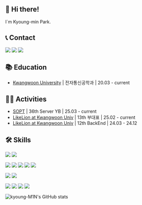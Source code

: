 ## 👋 Hi there!

I`m Kyoung-min Park.



## 📞 Contact

<a href="https://instagram.com/kyong_m1n"><img src="http://img.shields.io/badge/-Instagram-FF0069?style=flat&logo=Instagram&link=https://instagram.com/kyong_m1n/"/></a>   <a href="mailto:park48664866@gmail.com"><img src="http://img.shields.io/badge/-Gmail-EA4335?style=flat&logo=Gmail&logoColor=white&link=mailto:park48664866@gmail.com"/></a>   <a href="https://studylog.kym1n.com/"><img src="http://img.shields.io/badge/-GithubPage-222222?style=flat&logo=GithubPages&link=https://studylog.kym1n.com/"/></a>


## 📚 Education

 - [Kwangwoon University](https://www.kw.ac.kr/ko/) | 전자통신공학과 | 20.03 - current



## 🏃‍➡️ Activities

 - [SOPT](https://www.sopt.org/) | 36th Server YB | 25.03 - current
 - [LikeLion at Kwangwoon Univ](https://likelion.university/) | 13th 부대표 | 25.02 - current
 - [LikeLion at Kwangwoon Univ](https://likelion.university/) | 12th BackEnd | 24.03 - 24.12



## 🛠️ Skills

<img src="https://img.shields.io/badge/Git-F05032?style=flat&logo=Git&logoColor=white"/> <img src="https://img.shields.io/badge/Github-222222?style=flat&logo=Github&logoColor=white"/>

<img src="https://img.shields.io/badge/Dart-0175C2?style=flat&logo=Dart&logoColor=white"/> <img src="https://img.shields.io/badge/Flutter-02569B?style=flat&logo=Flutter&logoColor=white"/> <img src="https://img.shields.io/badge/Java-007396?style=flat&logo=coffeescript&logoColor=white"/> <img src="https://img.shields.io/badge/Spring-6DB33F?style=flat&logo=Spring&logoColor=white"/> <img src="https://img.shields.io/badge/Python-3776AB?style=flat&logo=Python&logoColor=white"/> 

<img src="https://img.shields.io/badge/MySQL-4479A1?style=flat&logo=MySQL&logoColor=white"/> 

<img src="https://img.shields.io/badge/RabbitMQ-FF6600?style=flat&logo=RabbitMQ&logoColor=white"/> 

<img src="https://img.shields.io/badge/Github Actions-2088FF?style=flat&logo=githubactions&logoColor=white"/> <img src="https://img.shields.io/badge/AWS EC2-FF9900?style=flat&logo=amazonec2&logoColor=white"/> <img src="https://img.shields.io/badge/AWS RDS-527FFF?style=flat&logo=amazonrds&logoColor=white"/> <img src="https://img.shields.io/badge/AWS S3-569A31?style=flat&logo=amazons3&logoColor=white"/>

<!--
<img src="https://img.shields.io/badge/Markdown-000000?style=flat&logo=Markdown&logoColor=white"/> <img src="https://img.shields.io/badge/Notion-000000?style=flat&logo=Notion&logoColor=white"/> <img src="https://img.shields.io/badge/Jira-0052CC?style=flat&logo=Jira&logoColor=white"/> <img src="https://img.shields.io/badge/Confluence-172B4D?style=flat&logo=Confluence&logoColor=white"/>

<img src="https://img.shields.io/badge/Visual_Studio_Code-007ACC?style=flat&logo=Visualstudiocode&logoColor=white"/> <img src="https://img.shields.io/badge/Android_Stidio-3DDC84?style=flat&logo=Androidstudio&logoColor=white"/> <img src="https://img.shields.io/badge/IntelliJ_IDEA-000000?style=flat&logo=Intellijidea&logoColor=white"/>-->




![kyoung-M1N's GitHub stats](https://github-readme-stats.vercel.app/api?username=kyoung-M1N&show_icons=true)
<!--[![Top Langs](https://github-readme-stats.vercel.app/api/top-langs/?username=Kyoung-M1N&exclude_repo=kyoung-M1N.github.io&layout=compact)](https://github.com/Kyoung-M1N/github-readme-stats)-->    

<!--
**Kyoung-M1N/Kyoung-M1N** is a ✨ _special_ ✨ repository because its `README.md` (this file) appears on your GitHub profile.

Here are some ideas to get you started:

- 🔭 I’m currently working on ...
- 🌱 I’m currently learning ...
- 👯 I’m looking to collaborate on ...
- 🤔 I’m looking for help with ...
- 💬 Ask me about ...
- 📫 How to reach me: ...
- 😄 Pronouns: ...
- ⚡ Fun fact: ...
-->

